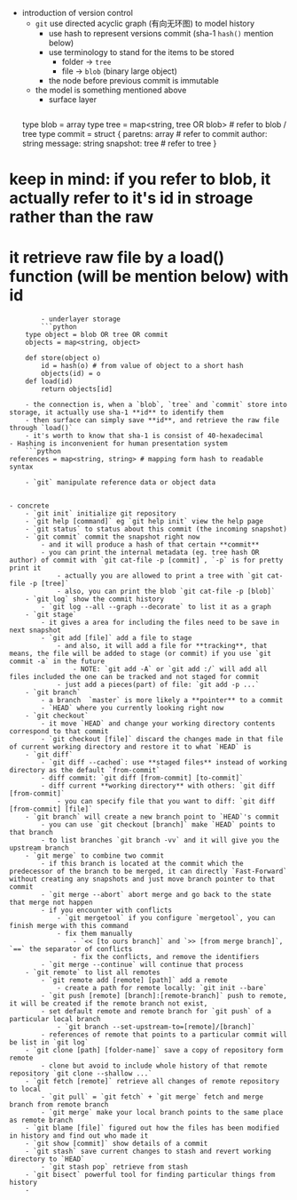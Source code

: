 - introduction of version control
	- `git` use directed acyclic graph (有向无环图) to model history
		- use hash to represent versions commit (sha-1 `hash()` mention below)
		- use terminology to stand for the items to be stored
			- folder -> `tree`
			- file -> `blob` (binary large object)
		- the node before previous commit is immutable
	- the model is something mentioned above
		- surface layer
      ```python 
	type blob = array<byte>
	type tree = map<string, tree OR blob> # refer to blob / tree
	type commit = struct {
		paretns: array<commit> # refer to commit
		author: string
		message: string
		snapshot: tree # refer to tree
	}
# keep in mind: if you refer to blob, it actually refer to it's id in stroage rather than the raw
# it retrieve raw file by a load() function (will be mention below) with id
```
		- underlayer storage
		```python
	type object = blob OR tree OR commit
	objects = map<string, object>

	def store(object o)
		id = hash(o) # from value of object to a short hash
		objects(id) = o
	def load(id)
		return objects[id]
```
		- the connection is, when a `blob`, `tree` and `commit` store into storage, it actually use sha-1 **id** to identify them
		- then surface can simply save **id**, and retrieve the raw file through `load()`
		- it's worth to know that sha-1 is consist of 40-hexadecimal
	- Hashing is inconvenient for human presentation system
		```python
	references = map<string, string> # mapping form hash to readable syntax 
```
	- `git` manipulate reference data or object data


- concrete
	- `git init` initialize git repository
	- `git help [command]` eg `git help init` view the help page
	- `git status` to status about this commit (the incoming snapshot)
	- `git commit` commit the snapshot right now
		- and it will produce a hash of that certain **commit**
		- you can print the internal metadata (eg. tree hash OR author) of commit with `git cat-file -p [commit]`, `-p` is for pretty print it
			- actually you are allowed to print a tree with `git cat-file -p [tree]`
			- also, you can print the blob `git cat-file -p [blob]`
	- `git log` show the commit history
		- `git log --all --graph --decorate` to list it as a graph
	- `git stage`
		- it gives a area for including the files need to be save in next snapshot
		- `git add [file]` add a file to stage
			- and also, it will add a file for **tracking**, that means, the file will be added to stage (or commit) if you use `git commit -a` in the future
				- NOTE: `git add -A` or `git add :/` will add all files included the one can be tracked and not staged for commit
			- just add a pieces(part) of file: `git add -p ...`
	- `git branch`
		- a branch  `master` is more likely a **pointer** to a commit
		- `HEAD` where you currently looking right now
	- `git checkout`
		- it move `HEAD` and change your working directory contents correspond to that commit
		- `git checkout [file]` discard the changes made in that file of current working directory and restore it to what `HEAD` is
	- `git diff`
		- `git diff --cached`: use **staged files** instead of working directory as the default `from-commit`
		- diff commit: `git diff [from-commit] [to-commit]`
		- diff current **working directory** with others: `git diff [from-commit]`
			- you can specify file that you want to diff: `git diff [from-commit] [file]`
	- `git branch` will create a new branch point to `HEAD`'s commit
		- you can use `git checkout [branch]` make `HEAD` points to that branch
		- to list branches `git branch -vv` and it will give you the upstream branch
	- `git merge` to combine two commit
		- if this branch is located at the commit which the predecessor of the branch to be merged, it can directly `Fast-Forward` without creating any snapshots and just move branch pointer to that commit
		- `git merge --abort` abort merge and go back to the state that merge not happen
		- if you encounter with conflicts
			- `git mergetool` if you configure `mergetool`, you can finish merge with this command
			- fix them manually
				- `<< [to ours branch]` and `>> [from merge branch]`, `==` the separator of conflicts
				- fix the conflicts, and remove the identifiers
		- `git merge --continue` will continue that process
	- `git remote` to list all remotes
		- `git remote add [remote] [path]` add a remote
			- create a path for remote locally: `git init --bare`
		- `git push [remote] [branch]:[remote-branch]` push to remote, it will be created if the remote branch not exist,
		- set default remote and remote branch for `git push` of a particular local branch
			- `git branch --set-upstream-to=[remote]/[branch]`
		- references of remote that points to a particular commit will be list in `git log`
	- `git clone [path] [folder-name]` save a copy of repository form remote
		- clone but avoid to include whole history of that remote repository `git clone --shallow ...`
	- `git fetch [remote]` retrieve all changes of remote repository to local
		- `git pull` = `git fetch` + `git merge` fetch and merge branch from remote branch
		- `git merge` make your local branch points to the same place as remote branch
	- `git blame [file]` figured out how the files has been modified in history and find out who made it
	- `git show [commit]` show details of a commit
	- `git stash` save current changes to stash and revert working directory to `HEAD`
		- `git stash pop` retrieve from stash
	- `git bisect` powerful tool for finding particular things from history
	- 